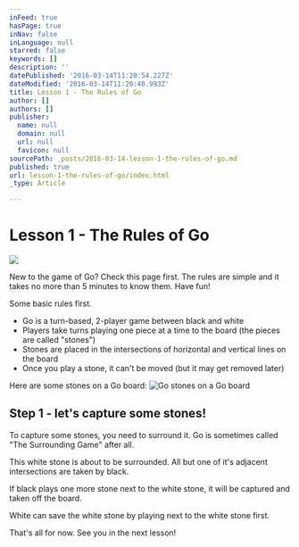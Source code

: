 ```yaml
---
inFeed: true
hasPage: true
inNav: false
inLanguage: null
starred: false
keywords: []
description: ''
datePublished: '2016-03-14T11:20:54.227Z'
dateModified: '2016-03-14T11:20:40.993Z'
title: Lesson 1 - The Rules of Go
author: []
authors: []
publisher:
  name: null
  domain: null
  url: null
  favicon: null
sourcePath: _posts/2016-03-14-lesson-1-the-rules-of-go.md
published: true
url: lesson-1-the-rules-of-go/index.html
_type: Article

---
```

# Lesson 1 - The Rules of Go
![](https://the-grid-user-content.s3-us-west-2.amazonaws.com/7737fd61-1ceb-43b0-a362-e37f0fa713b0.jpg)

New to the game of Go? Check this page first. The rules are simple and it takes no more than 5 minutes to know them. Have fun!

Some basic rules first.

* Go is a turn-based, 2-player game between black and white
* Players take turns playing one piece at a time to the board (the pieces are called "stones")
* Stones are placed in the intersections of horizontal and vertical lines on the board
* Once you play a stone, it can't be moved (but it may get removed later)

Here are some stones on a Go board:
![Go stones on a Go board](https://the-grid-user-content.s3-us-west-2.amazonaws.com/a8cbe0eb-26a1-44e0-9bed-7acda8656dac.jpg)

## Step 1 - let's capture some stones!

To capture some stones, you need to surround it. Go is sometimes called "The Surrounding Game" after all.

This white stone is about to be surrounded. All but one of it's adjacent intersections are taken by black.

If black plays one more stone next to the white stone, it will be captured and taken off the board.

White can save the white stone by playing next to the white stone first.

That's all for now. See you in the next lesson!